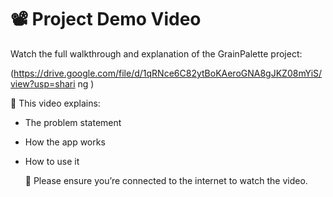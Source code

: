  # 📽️ Project Demo Video

Watch the full walkthrough and explanation of the GrainPalette project:

(https://drive.google.com/file/d/1qRNce6C82ytBoKAeroGNA8gJKZ08mYiS/view?usp=shari
ng
)

🎯 This video explains:
- The problem statement
- How the app works
- How to use it

  📢 Please ensure you’re connected to the internet to watch the video.
